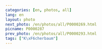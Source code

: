 ```yaml
---
categories: [en, photos, all]
lang: en
layout: photo
next_photo: /en/photos/all/P0000269.html
picname: P0000287
prev_photo: /en/photos/all/P0000293.html
tags: ["K\xF6cherbaum"]
---
```

